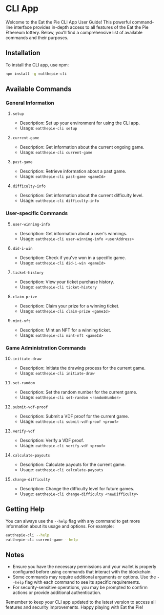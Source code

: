 # CLI App

Welcome to the Eat the Pie CLI App User Guide! This powerful command-line interface provides in-depth access to all features of the Eat the Pie Ethereum lottery. Below, you'll find a comprehensive list of available commands and their purposes.

## Installation

To install the CLI app, use npm:

```bash
npm install -g eatthepie-cli
```

## Available Commands

### General Information

1. `setup`

   - Description: Set up your environment for using the CLI app.
   - Usage: `eatthepie-cli setup`

2. `current-game`

   - Description: Get information about the current ongoing game.
   - Usage: `eatthepie-cli current-game`

3. `past-game`

   - Description: Retrieve information about a past game.
   - Usage: `eatthepie-cli past-game <gameId>`

4. `difficulty-info`
   - Description: Get information about the current difficulty level.
   - Usage: `eatthepie-cli difficulty-info`

### User-specific Commands

5. `user-winning-info`

   - Description: Get information about a user's winnings.
   - Usage: `eatthepie-cli user-winning-info <userAddress>`

6. `did-i-win`

   - Description: Check if you've won in a specific game.
   - Usage: `eatthepie-cli did-i-win <gameId>`

7. `ticket-history`

   - Description: View your ticket purchase history.
   - Usage: `eatthepie-cli ticket-history`

8. `claim-prize`

   - Description: Claim your prize for a winning ticket.
   - Usage: `eatthepie-cli claim-prize <gameId>`

9. `mint-nft`
   - Description: Mint an NFT for a winning ticket.
   - Usage: `eatthepie-cli mint-nft <gameId>`

### Game Administration Commands

10. `initiate-draw`

    - Description: Initiate the drawing process for the current game.
    - Usage: `eatthepie-cli initiate-draw`

11. `set-random`

    - Description: Set the random number for the current game.
    - Usage: `eatthepie-cli set-random <randomNumber>`

12. `submit-vdf-proof`

    - Description: Submit a VDF proof for the current game.
    - Usage: `eatthepie-cli submit-vdf-proof <proof>`

13. `verify-vdf`

    - Description: Verify a VDF proof.
    - Usage: `eatthepie-cli verify-vdf <proof>`

14. `calculate-payouts`

    - Description: Calculate payouts for the current game.
    - Usage: `eatthepie-cli calculate-payouts`

15. `change-difficulty`
    - Description: Change the difficulty level for future games.
    - Usage: `eatthepie-cli change-difficulty <newDifficulty>`

## Getting Help

You can always use the `--help` flag with any command to get more information about its usage and options. For example:

```bash
eatthepie-cli --help
eatthepie-cli current-game --help
```

## Notes

- Ensure you have the necessary permissions and your wallet is properly configured before using commands that interact with the blockchain.
- Some commands may require additional arguments or options. Use the `--help` flag with each command to see its specific requirements.
- For security-sensitive operations, you may be prompted to confirm actions or provide additional authentication.

Remember to keep your CLI app updated to the latest version to access all features and security improvements. Happy playing with Eat the Pie!
